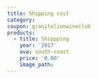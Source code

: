 ```yaml
---
title: Shipping cost
category:
coupon: granitelionwineclub
products:
  - title: Shippping
    year: '2017'
    ava: south-coast
    price: '0.00'
    image_path:
---
```




